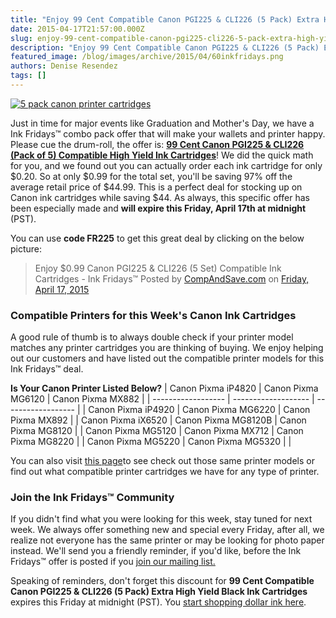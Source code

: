 ```yaml
---
title: "Enjoy 99 Cent Compatible Canon PGI225 & CLI226 (5 Pack) Extra High Yield Black Ink Cartridges - Ink Fridays™"
date: 2015-04-17T21:57:00.000Z
slug: enjoy-99-cent-compatible-canon-pgi225-cli226-5-pack-extra-high-yield-black-ink-cartridges-ink-fridays
description: "Enjoy 99 Cent Compatible Canon PGI225 & CLI226 (5 Pack) Extra High Yield Black Ink Cartridges - Ink Fridays™"
featured_image: /blog/images/archive/2015/04/60inkfridays.png
authors: Denise Resendez
tags: []
---
```


[![5 pack canon printer cartridges](/blog/images/inkfridays-97off.png "Enjoy $0.99 Canon PGI225 & CLI226 (5 Set) Compatible Ink Cartridges - Ink Fridays™")](/blog/images/inkfridays-97off.png)

Just in time for major events like Graduation and Mother's Day, we have a Ink Fridays™ combo pack offer that will make your wallets and printer happy. Please cue the drum-roll, the offer is: [**99 Cent Canon PGI225 & CLI226 (Pack of 5) Compatible High Yield Ink Cartridges**](https://www.compandsave.com/ink-fridays)! We did the quick math for you, and we found out you can actually order each ink cartridge for only $0.20\. So at only $0.99 for the total set, you'll be saving 97% off the average retail price of $44.99\. This is a perfect deal for stocking up on Canon ink cartridges while saving $44\. As always, this specific offer has been especially made and **will expire this Friday, April 17th at midnight** (PST).

You can use **code FR225** to get this great deal by clicking on the below picture:

> Enjoy $0.99 Canon PGI225 & CLI226 (5 Set) Compatible Ink Cartridges - Ink Fridays™
> Posted by [CompAndSave.com](https://www.facebook.com/compandsave.ink) on [Friday, April 17, 2015](https://www.facebook.com/compandsave.ink)

### Compatible Printers for this Week's Canon Ink Cartridges

A good rule of thumb is to always double check if your printer model matches any printer cartridges you are thinking of buying. We enjoy helping out our customers and have listed out the compatible printer models for this Ink Fridays™ deal.

__**Is Your Canon Printer Listed Below?**__
| Canon Pixma iP4820 | Canon Pixma MG6120  | Canon Pixma MX882  |
| ------------------ | ------------------- | ------------------ |
| Canon Pixma iP4920 | Canon Pixma MG6220  | Canon Pixma MX892  |
| Canon Pixma iX6520 | Canon Pixma MG8120B | Canon Pixma MG8120 |
| Canon Pixma MG5120 | Canon Pixma MX712   | Canon Pixma MG8220 |
| Canon Pixma MG5220 | Canon Pixma MG5320  |                    |

You can also visit [this page](https://www.compandsave.com/canon/225-226-ink-cartridges/pgi-225-cli-226-5-combo)to see check out those same printer models or find out what compatible printer cartridges we have for any type of printer.

### Join the Ink Fridays™ Community

If you didn't find what you were looking for this week, stay tuned for next week. We always offer something new and special every Friday, after all, we realize not everyone has the same printer or may be looking for photo paper instead. We'll send you a friendly reminder, if you'd like, before the Ink Fridays™ offer is posted if you [join our mailing list.](https://www.compandsave.com/ink-fridays)

Speaking of reminders, don't forget this discount for **99 Cent Compatible Canon PGI225 & CLI226 (5 Pack) Extra High Yield Black Ink Cartridges** expires this Friday at midnight (PST). You [start shopping dollar ink here](https://www.compandsave.com/ink-fridays).